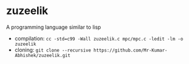 # zuzeelik
A programming language similar to lisp

* compilation: `cc -std=c99 -Wall zuzeelik.c mpc/mpc.c -ledit -lm -o zuzeelik`
* cloning: `git clone --recursive https://github.com/Mr-Kumar-Abhishek/zuzeelik.git`
